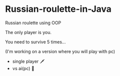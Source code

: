 # Russian-roulette-in-Java
Russian roulette using OOP

The only player is you.

You need to survive 5 times...

(I'm working on a version where you will play with pc)
- single player 🗡️
- vs ai(pc) 🤖 
